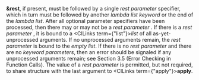  



**&amp;rest**, if present, must be followed by a single *rest parameter* specifier, which in turn must be followed by another *lambda list keyword* or the end of the *lambda list*. After all optional parameter specifiers have been processed, then there may or may not be a *rest parameter* . If there is a *rest parameter* , it is bound to a <ClLinks  term={"list"}><i>list</i></ClLinks> of all as-yet-unprocessed arguments. If no unprocessed arguments remain, the *rest parameter* is bound to the *empty list*. If there is no *rest parameter* and there are no *keyword parameters*, then an error should be signaled if any unprocessed arguments remain; see Section 3.5 (Error Checking in Function Calls). The value of a *rest parameter* is permitted, but not required, to share structure with the last argument to <ClLinks  term={"apply"}><b>apply</b></ClLinks>. 



